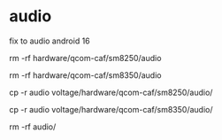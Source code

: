 # audio
fix to audio android 16

rm -rf hardware/qcom-caf/sm8250/audio

rm -rf hardware/qcom-caf/sm8350/audio

cp -r audio voltage/hardware/qcom-caf/sm8250/audio/

cp -r audio voltage/hardware/qcom-caf/sm8350/audio/

rm -rf audio/
